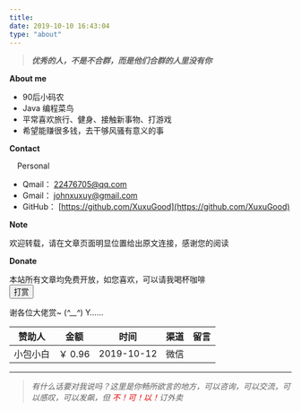 ```yaml
---
title:
date: 2019-10-10 16:43:04
type: "about"
---
```

<blockquote class="blockquote-center">

**_优秀的人，不是不合群，而是他们合群的人里没有你_**
</blockquote>

**About me**
   *   90后小码农
   *   Java 编程菜鸟
   *   平常喜欢旅行、健身、接触新事物、打游戏
   *   希望能赚很多钱，去干够风骚有意义的事

**Contact**

&emsp;Personal
   *   Qmail： [22476705@qq.com](mailto:22476705@qq.com)
   *   Gmail： [johnxuxuy@gmail.com](mailto:johnxuxuy@gmail.com)
   *   GitHub： [https://github.com/XuxuGood](https://github.com/XuxuGood)

**Note**
<div class="note success">
    欢迎转载，请在文章页面明显位置给出原文连接，感谢您的阅读
</div>

**Donate**
<div class="note success">
    本站所有文章均免费开放，如您喜欢，可以请我喝杯咖啡
</div>

<div class="share_reward">
    <button id="rewardButton" disable="enable" onclick="dashang()"><span id="dashang">打赏</span></button>
    <div id="QR" style="display:none">
        <div id="wechat" style="display:inline-block">
            <a href="/images/wechatpay.jpg" class="fancybox fancybox.image" rel="group">
                <img id="wechat_qr" src="/images/wechatpay.jpg">
            </a>
        </div>
        <div id="alipay" style="display:inline-block">
            <a href="/images/alipay.jpg" class="fancybox fancybox.image" rel="group">
                <img id="alipay_qr" src="/images/alipay.jpg">
            </a>
        </div>
    </div>
</div>
<style>#dashang{animation:heartAnimate 1.33s ease-in-out infinite}#das{position:relative;width:50px;//height:40px;// margin:100px;transition:all .3s}#das:before{content:'打'}#das:after{content:'赏'}#das:after,#das:before{position:absolute;left:25px;top:0;width:25px;height:40px;background:red;border-radius:40px 40px 0 0;transform:rotate(-45deg);transform-origin:0 100%}#das:after{left:0;top:0;transform:rotate(45deg);transform-origin:100% 100%}</style>
<script>function dashang(){var e=document.getElementById("QR");"none"==e.style.display?e.style.display="block":e.style.display="none"}</script>

谢各位大佬赏~ (_^__^_) Y……

|  赞助人   | 金额  |  时间  |  渠道  |  留言  |
|  :----:   | :----:| :----: | :----: | :----: |
| 小包小白  | ￥ 0.96 |  2019-10-12  |  微信  |

* * *

> _有什么话要对我说吗？这里是你畅所欲言的地方，可以咨询，可以交流，可以感叹，可以发飙，但 <font color="yellow;">不！可！以！</font>订外卖_
